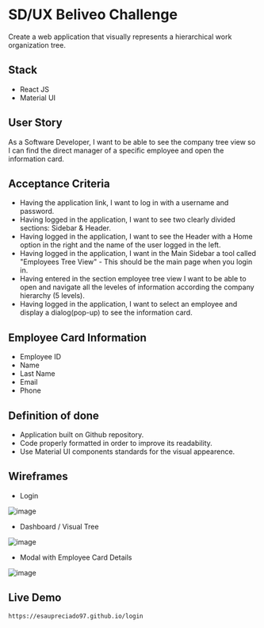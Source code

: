 # SD/UX Beliveo Challenge

Create a web application that visually represents a hierarchical work organization tree. 

## Stack
* React JS
* Material UI

## User Story
As a Software Developer, I want to be able to see the company tree view so I can find the direct manager of a specific employee and open the information card.

## Acceptance Criteria
*   Having the application link, I want to log in with a username and password.
*   Having logged in the application, I want to see two clearly divided sections: Sidebar & Header.
*   Having logged in the application, I want to see the Header with a Home option in the right and the name of the user logged in the left.
*   Having logged in the application, I want in the Main Sidebar a tool called "Employees Tree View" - This should be the main page when you login in.
*  Having entered in the section employee tree view I want to be able to open and navigate all the leveles of information according the company hierarchy (5 levels).
* Having logged in the application, I want to select an employee and display a dialog(pop-up) to see the information card.

## Employee Card Information

* Employee ID
* Name
* Last Name
* Email
* Phone

## Definition of done
* Application built on Github repository.
* Code properly formatted in order to improve its readability.
* Use Material UI components standards for the visual appearence. 

## Wireframes

* Login

![image](https://user-images.githubusercontent.com/38570371/125389231-80ae2d80-e366-11eb-8014-851d73e140dc.png)

* Dashboard / Visual Tree

![image](https://user-images.githubusercontent.com/38570371/125389252-8a379580-e366-11eb-85c9-894c0aabff50.png)

* Modal with Employee Card Details

![image](https://user-images.githubusercontent.com/38570371/125389271-93c0fd80-e366-11eb-8f49-e88e35806f4b.png)

## Live Demo

    https://esaupreciado97.github.io/login
